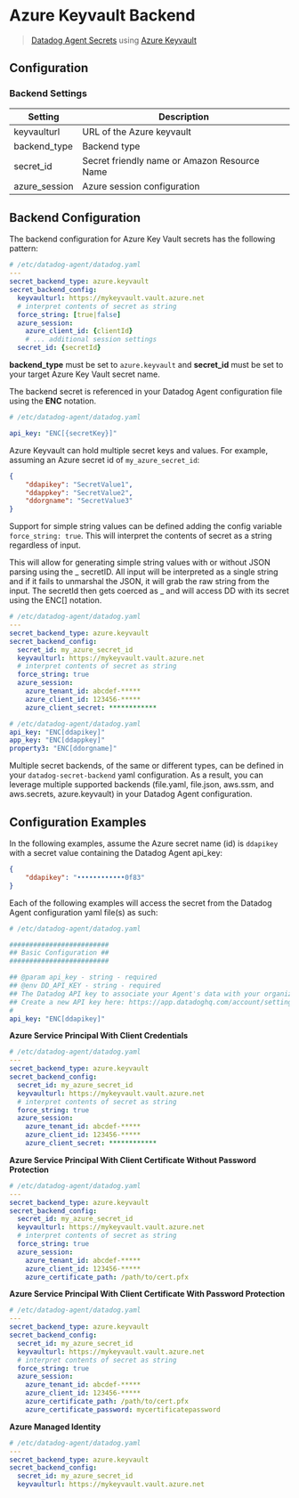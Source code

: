 # Azure Keyvault Backend

> [Datadog Agent Secrets](https://docs.datadoghq.com/agent/guide/secrets-management/?tab=linux) using [Azure Keyvault](https://docs.microsoft.com/en-us/Azure/key-vault/secrets/quick-create-portal)

## Configuration

### Backend Settings

| Setting | Description |
| --- | --- |
| keyvaulturl | URL of the Azure keyvault |
| backend_type | Backend type |
| secret_id | Secret friendly name or Amazon Resource Name |
| azure_session | Azure session configuration |

## Backend Configuration

The backend configuration for Azure Key Vault secrets has the following pattern:

```yaml
# /etc/datadog-agent/datadog.yaml
---
secret_backend_type: azure.keyvault
secret_backend_config:
  keyvaulturl: https://mykeyvault.vault.azure.net
  # interpret contents of secret as string
  force_string: [true|false]
  azure_session:
    azure_client_id: {clientId}
    # ... additional session settings
  secret_id: {secretId}
```

**backend_type** must be set to `azure.keyvault` and **secret_id** must be set to your target Azure Key Vault secret name.

The backend secret is referenced in your Datadog Agent configuration file using the **ENC** notation.

```yaml
# /etc/datadog-agent/datadog.yaml

api_key: "ENC[{secretKey}]"

```

Azure Keyvault can hold multiple secret keys and values. For example, assuming an Azure secret id of `my_azure_secret_id`:

```json
{
    "ddapikey": "SecretValue1",
    "ddappkey": "SecretValue2",
    "ddorgname": "SecretValue3"
}
```

Support for simple string values can be defined adding the config variable `force_string: true`. This will interpret the contents of secret as a string regardless of input.

This will allow for generating simple string values with or without JSON parsing using the _ secretID. All input will be interpreted as a single string and if it fails to unmarshal the JSON, it will grab the raw string from the input. The secretId then gets coerced as _ and will access DD with its secret using the ENC[] notation.

```yaml
# /etc/datadog-agent/datadog.yaml
---
secret_backend_type: azure.keyvault
secret_backend_config:
  secret_id: my_azure_secret_id
  keyvaulturl: https://mykeyvault.vault.azure.net
  # interpret contents of secret as string
  force_string: true
  azure_session:
    azure_tenant_id: abcdef-*****
    azure_client_id: 123456-*****
    azure_client_secret: ************
```

```yaml
# /etc/datadog-agent/datadog.yaml
api_key: "ENC[ddapikey]"
app_key: "ENC[ddappkey]"
property3: "ENC[ddorgname]"
```

Multiple secret backends, of the same or different types, can be defined in your `datadog-secret-backend` yaml configuration. As a result, you can leverage multiple supported backends (file.yaml, file.json, aws.ssm, and aws.secrets, azure.keyvault) in your Datadog Agent configuration.


## Configuration Examples

In the following examples, assume the Azure secret name (id) is `ddapikey` with a secret value containing the Datadog Agent api_key:

```json
{
    "ddapikey": "••••••••••••0f83"
}
```

Each of the following examples will access the secret from the Datadog Agent configuration yaml file(s) as such:

```yaml
# /etc/datadog-agent/datadog.yaml

#########################
## Basic Configuration ##
#########################

## @param api_key - string - required
## @env DD_API_KEY - string - required
## The Datadog API key to associate your Agent's data with your organization.
## Create a new API key here: https://app.datadoghq.com/account/settings
#
api_key: "ENC[ddapikey]" 
```

**Azure Service Principal With Client Credentials**

```yaml
# /etc/datadog-agent/datadog.yaml
---
secret_backend_type: azure.keyvault
secret_backend_config:
  secret_id: my_azure_secret_id
  keyvaulturl: https://mykeyvault.vault.azure.net
  # interpret contents of secret as string
  force_string: true
  azure_session:
    azure_tenant_id: abcdef-*****
    azure_client_id: 123456-*****
    azure_client_secret: ************
```

**Azure Service Principal With Client Certificate Without Password Protection**

```yaml
# /etc/datadog-agent/datadog.yaml
---
secret_backend_type: azure.keyvault
secret_backend_config:
  secret_id: my_azure_secret_id
  keyvaulturl: https://mykeyvault.vault.azure.net
  # interpret contents of secret as string
  force_string: true
  azure_session:
    azure_tenant_id: abcdef-*****
    azure_client_id: 123456-*****
    azure_certificate_path: /path/to/cert.pfx
```

**Azure Service Principal With Client Certificate With Password Protection**

```yaml
# /etc/datadog-agent/datadog.yaml
---
secret_backend_type: azure.keyvault
secret_backend_config:
  secret_id: my_azure_secret_id
  keyvaulturl: https://mykeyvault.vault.azure.net
  # interpret contents of secret as string
  force_string: true
  azure_session:
    azure_tenant_id: abcdef-*****
    azure_client_id: 123456-*****
    azure_certificate_path: /path/to/cert.pfx
    azure_certificate_password: mycertificatepassword
```

**Azure Managed Identity**

```yaml
# /etc/datadog-agent/datadog.yaml
---
secret_backend_type: azure.keyvault
secret_backend_config:
  secret_id: my_azure_secret_id
  keyvaulturl: https://mykeyvault.vault.azure.net
```
